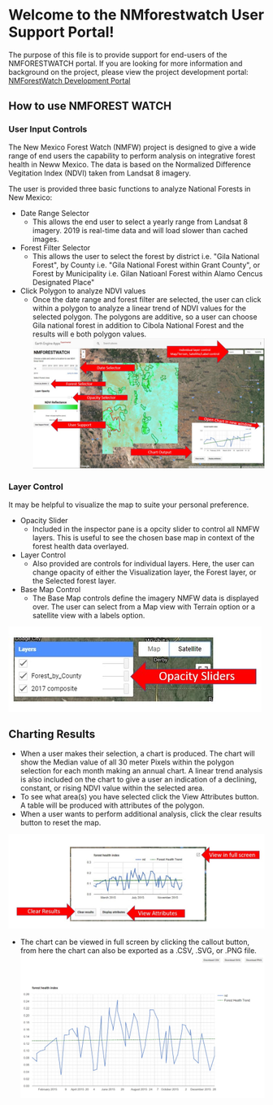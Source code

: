 # Welcome to the NMforestwatch User Support Portal!

The purpose of this file is to provide support for end-users of the NMFORESTWATCH portal. If you are looking for more information and background on the project, please view the project development portal: [NMForestWatch Development Portal](https://seanoneill505.github.io/NMforestwatch/DEVELOPMENT.html) 

## How to use NMFOREST WATCH
### User Input Controls
The New Mexico Forest Watch (NMFW) project is designed to give a wide range of end users the capability to perform analysis on integrative forest health in Neww Mexico.  The data is based on the Normalized Difference Vegitation Index (NDVI) taken from Landsat 8 imagery. 

The user is provided three basic functions to analyze National Forests in New Mexico:
* Date Range Selector
  * This allows the end user to select a yearly range from Landsat 8 imagery.  2019 is real-time data and will load slower than cached images. 
* Forest Filter Selector
  * This allows the user to select the forest by district i.e. "Gila National Forest",  by County i.e. "Gila National Forest within Grant County", or Forest by Municipality i.e. Gilan Natioanl Forest within Alamo Cencus Designated Place"
* Click Polygon to analyze NDVI values
  * Once the date range and forest filter are selected, the user can click within a polygon to analyze a linear trend of NDVI values for the selected polygon.  The polygons are additive, so a user can choose Gila national forest in addition to Cibola National Forest and the results will e both polygon values. 
  ![NMFW_View_tutorial](images/NMFW_overallview2.jpg)
 ### Layer Control
It may be helpful to visualize the map to suite your personal preference.  
 * Opacity Slider 
   * Included in the inspector pane is a opcity slider to control all NMFW layers.  This is useful to see the chosen base map in context of the forest health data overlayed.   
 * Layer Control
   * Also provided are controls for individual layers.  Here, the user can change opacity of either the Visualization layer, the Forest layer, or the Selected forest layer.  
* Base Map Control
  * The Base Map controls define the imagery NMFW data is displayed over.  The user can select from a Map view with Terrain option or a satellite view with a labels option. 


![NMFW_Layers](images/layer_control.jpg)
## Charting Results
* When a user makes their selection, a chart is produced.  The chart will show the Median value of all 30 meter Pixels within the polygon selection for each month making an annual chart.  A linear trend analysis is also included on the chart to give a user an indication of a declining, constant, or rising NDVI value within the selected area. 
* To see what area(s) you have selected click the View Attributes button.  A table will be produced with attributes of the polygon. 
* When a user wants to perform additional analysis, click the clear results button to reset the map. 

![NMFW_View](images/Charting3.jpg)
* The chart can be viewed in full screen by clicking the callout button, from here the chart can also be exported as a .CSV, .SVG, or .PNG file. 
![NMFW_View](images/Charting4.jpg)


